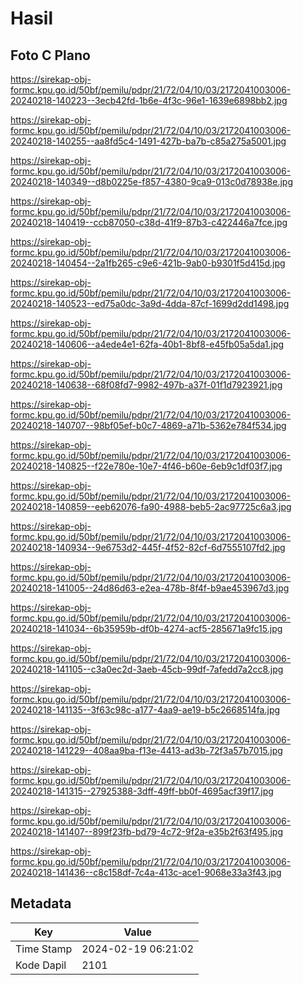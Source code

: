 # Hasil

## Foto C Plano

https://sirekap-obj-formc.kpu.go.id/50bf/pemilu/pdpr/21/72/04/10/03/2172041003006-20240218-140223--3ecb42fd-1b6e-4f3c-96e1-1639e6898bb2.jpg

https://sirekap-obj-formc.kpu.go.id/50bf/pemilu/pdpr/21/72/04/10/03/2172041003006-20240218-140255--aa8fd5c4-1491-427b-ba7b-c85a275a5001.jpg

https://sirekap-obj-formc.kpu.go.id/50bf/pemilu/pdpr/21/72/04/10/03/2172041003006-20240218-140349--d8b0225e-f857-4380-9ca9-013c0d78938e.jpg

https://sirekap-obj-formc.kpu.go.id/50bf/pemilu/pdpr/21/72/04/10/03/2172041003006-20240218-140419--ccb87050-c38d-41f9-87b3-c422446a7fce.jpg

https://sirekap-obj-formc.kpu.go.id/50bf/pemilu/pdpr/21/72/04/10/03/2172041003006-20240218-140454--2a1fb265-c9e6-421b-9ab0-b9301f5d415d.jpg

https://sirekap-obj-formc.kpu.go.id/50bf/pemilu/pdpr/21/72/04/10/03/2172041003006-20240218-140523--ed75a0dc-3a9d-4dda-87cf-1699d2dd1498.jpg

https://sirekap-obj-formc.kpu.go.id/50bf/pemilu/pdpr/21/72/04/10/03/2172041003006-20240218-140606--a4ede4e1-62fa-40b1-8bf8-e45fb05a5da1.jpg

https://sirekap-obj-formc.kpu.go.id/50bf/pemilu/pdpr/21/72/04/10/03/2172041003006-20240218-140638--68f08fd7-9982-497b-a37f-01f1d7923921.jpg

https://sirekap-obj-formc.kpu.go.id/50bf/pemilu/pdpr/21/72/04/10/03/2172041003006-20240218-140707--98bf05ef-b0c7-4869-a71b-5362e784f534.jpg

https://sirekap-obj-formc.kpu.go.id/50bf/pemilu/pdpr/21/72/04/10/03/2172041003006-20240218-140825--f22e780e-10e7-4f46-b60e-6eb9c1df03f7.jpg

https://sirekap-obj-formc.kpu.go.id/50bf/pemilu/pdpr/21/72/04/10/03/2172041003006-20240218-140859--eeb62076-fa90-4988-beb5-2ac97725c6a3.jpg

https://sirekap-obj-formc.kpu.go.id/50bf/pemilu/pdpr/21/72/04/10/03/2172041003006-20240218-140934--9e6753d2-445f-4f52-82cf-6d7555107fd2.jpg

https://sirekap-obj-formc.kpu.go.id/50bf/pemilu/pdpr/21/72/04/10/03/2172041003006-20240218-141005--24d86d63-e2ea-478b-8f4f-b9ae453967d3.jpg

https://sirekap-obj-formc.kpu.go.id/50bf/pemilu/pdpr/21/72/04/10/03/2172041003006-20240218-141034--6b35959b-df0b-4274-acf5-285671a9fc15.jpg

https://sirekap-obj-formc.kpu.go.id/50bf/pemilu/pdpr/21/72/04/10/03/2172041003006-20240218-141105--c3a0ec2d-3aeb-45cb-99df-7afedd7a2cc8.jpg

https://sirekap-obj-formc.kpu.go.id/50bf/pemilu/pdpr/21/72/04/10/03/2172041003006-20240218-141135--3f63c98c-a177-4aa9-ae19-b5c2668514fa.jpg

https://sirekap-obj-formc.kpu.go.id/50bf/pemilu/pdpr/21/72/04/10/03/2172041003006-20240218-141229--408aa9ba-f13e-4413-ad3b-72f3a57b7015.jpg

https://sirekap-obj-formc.kpu.go.id/50bf/pemilu/pdpr/21/72/04/10/03/2172041003006-20240218-141315--27925388-3dff-49ff-bb0f-4695acf39f17.jpg

https://sirekap-obj-formc.kpu.go.id/50bf/pemilu/pdpr/21/72/04/10/03/2172041003006-20240218-141407--899f23fb-bd79-4c72-9f2a-e35b2f63f495.jpg

https://sirekap-obj-formc.kpu.go.id/50bf/pemilu/pdpr/21/72/04/10/03/2172041003006-20240218-141436--c8c158df-7c4a-413c-ace1-9068e33a3f43.jpg


## Metadata

| Key        | Value               |
| ---------- | ------------------- |
| Time Stamp | 2024-02-19 06:21:02 |
| Kode Dapil | 2101                |



